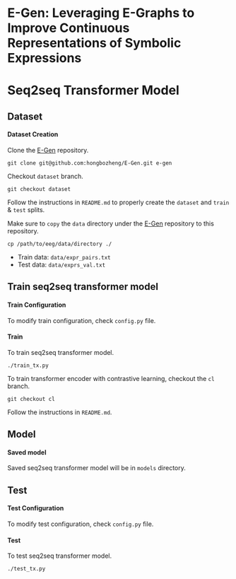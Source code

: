 # E-Gen: Leveraging E-Graphs to Improve Continuous Representations of Symbolic Expressions
# Seq2seq Transformer Model

## Dataset
#### Dataset Creation
Clone the [E-Gen](https://github.com/hongbozheng/E-Gen) repository.
```
git clone git@github.com:hongbozheng/E-Gen.git e-gen
```
Checkout `dataset` branch.
```
git checkout dataset
```
Follow the instructions in `README.md` to properly create the `dataset` and
`train` & `test` splits.

Make sure to `copy` the `data` directory under the
[E-Gen](https://github.com/hongbozheng/E-Gen)
repository to this repository.
```
cp /path/to/eeg/data/directory ./
```
- Train data: `data/expr_pairs.txt`
- Test data: `data/exprs_val.txt`

## Train seq2seq transformer model
#### Train Configuration
To modify train configuration, check `config.py` file.

#### Train
To train seq2seq transformer model.
```
./train_tx.py
```
To train transformer encoder with contrastive learning,
checkout the `cl` branch.
```
git checkout cl
```
Follow the instructions in `README.md`.

## Model
#### Saved model
Saved seq2seq transformer model will be in `models` directory.

## Test
#### Test Configuration
To modify test configuration, check `config.py` file.

#### Test
To test seq2seq transformer model.
```
./test_tx.py
```
